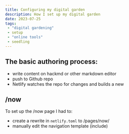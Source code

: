 ```yaml
---
title: Configuring my digital garden
description: How I set up my digital garden
date: 2023-07-25
tags:
 - "digital gardening"
 - setup
 - "online tools"
 - seedling
---
```

## The basic authoring process:
- write content on hackmd or other markdown editor
- push to Github repo
- Netlify watches the repo for changes and builds a new 

## /now
To set up the /now page I had to:
- create a rewrite in `netlify.toml` to /pages/now/
- manually edit the navigation template (include)

